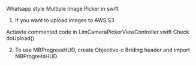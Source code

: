Whatsapp style Multiple Image Picker in swift



1) If you want to upload images to AWS S3

Actiavte commented code in LimCameraPickerViewController.swift
Check doUpload()

2) To use MBProgressHUD, create Objective-c Briding header and import MBProgressHUD
